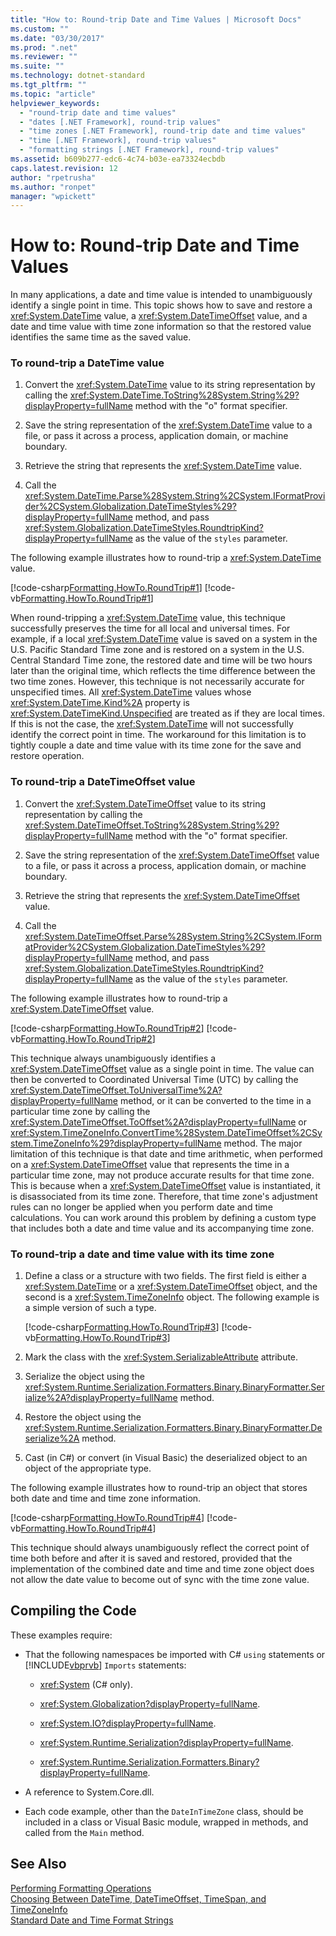 ```yaml
---
title: "How to: Round-trip Date and Time Values | Microsoft Docs"
ms.custom: ""
ms.date: "03/30/2017"
ms.prod: ".net"
ms.reviewer: ""
ms.suite: ""
ms.technology: dotnet-standard
ms.tgt_pltfrm: ""
ms.topic: "article"
helpviewer_keywords: 
  - "round-trip date and time values"
  - "dates [.NET Framework], round-trip values"
  - "time zones [.NET Framework], round-trip date and time values"
  - "time [.NET Framework], round-trip values"
  - "formatting strings [.NET Framework], round-trip values"
ms.assetid: b609b277-edc6-4c74-b03e-ea73324ecbdb
caps.latest.revision: 12
author: "rpetrusha"
ms.author: "ronpet"
manager: "wpickett"
---
```

# How to: Round-trip Date and Time Values
In many applications, a date and time value is intended to unambiguously identify a single point in time. This topic shows how to save and restore a <xref:System.DateTime> value, a <xref:System.DateTimeOffset> value, and a date and time value with time zone information so that the restored value identifies the same time as the saved value.  
  
### To round-trip a DateTime value  
  
1.  Convert the <xref:System.DateTime> value to its string representation by calling the <xref:System.DateTime.ToString%28System.String%29?displayProperty=fullName> method with the "o" format specifier.  
  
2.  Save the string representation of the <xref:System.DateTime> value to a file, or pass it across a process, application domain, or machine boundary.  
  
3.  Retrieve the string that represents the <xref:System.DateTime> value.  
  
4.  Call the <xref:System.DateTime.Parse%28System.String%2CSystem.IFormatProvider%2CSystem.Globalization.DateTimeStyles%29?displayProperty=fullName> method, and pass <xref:System.Globalization.DateTimeStyles.RoundtripKind?displayProperty=fullName> as the value of the `styles` parameter.  
  
 The following example illustrates how to round-trip a <xref:System.DateTime> value.  
  
 [!code-csharp[Formatting.HowTo.RoundTrip#1](../../../samples/snippets/csharp/VS_Snippets_CLR/Formatting.HowTo.RoundTrip/cs/RoundTrip.cs#1)]
 [!code-vb[Formatting.HowTo.RoundTrip#1](../../../samples/snippets/visualbasic/VS_Snippets_CLR/Formatting.HowTo.RoundTrip/vb/RoundTrip.vb#1)]  
  
 When round-tripping a <xref:System.DateTime> value, this technique successfully preserves the time for all local and universal times. For example, if a local <xref:System.DateTime> value is saved on a system in the U.S. Pacific Standard Time zone and is restored on a system in the U.S. Central Standard Time zone, the restored date and time will be two hours later than the original time, which reflects the time difference between the two time zones. However, this technique is not necessarily accurate for unspecified times. All <xref:System.DateTime> values whose <xref:System.DateTime.Kind%2A> property is <xref:System.DateTimeKind.Unspecified> are treated as if they are local times. If this is not the case, the <xref:System.DateTime> will not successfully identify the correct point in time. The workaround for this limitation is to tightly couple a date and time value with its time zone for the save and restore operation.  
  
### To round-trip a DateTimeOffset value  
  
1.  Convert the <xref:System.DateTimeOffset> value to its string representation by calling the <xref:System.DateTimeOffset.ToString%28System.String%29?displayProperty=fullName> method with the "o" format specifier.  
  
2.  Save the string representation of the <xref:System.DateTimeOffset> value to a file, or pass it across a process, application domain, or machine boundary.  
  
3.  Retrieve the string that represents the <xref:System.DateTimeOffset> value.  
  
4.  Call the <xref:System.DateTimeOffset.Parse%28System.String%2CSystem.IFormatProvider%2CSystem.Globalization.DateTimeStyles%29?displayProperty=fullName> method, and pass <xref:System.Globalization.DateTimeStyles.RoundtripKind?displayProperty=fullName> as the value of the `styles` parameter.  
  
 The following example illustrates how to round-trip a <xref:System.DateTimeOffset> value.  
  
 [!code-csharp[Formatting.HowTo.RoundTrip#2](../../../samples/snippets/csharp/VS_Snippets_CLR/Formatting.HowTo.RoundTrip/cs/RoundTrip.cs#2)]
 [!code-vb[Formatting.HowTo.RoundTrip#2](../../../samples/snippets/visualbasic/VS_Snippets_CLR/Formatting.HowTo.RoundTrip/vb/RoundTrip.vb#2)]  
  
 This technique always unambiguously identifies a <xref:System.DateTimeOffset> value as a single point in time. The value can then be converted to Coordinated Universal Time (UTC) by calling the <xref:System.DateTimeOffset.ToUniversalTime%2A?displayProperty=fullName> method, or it can be converted to the time in a particular time zone by calling the <xref:System.DateTimeOffset.ToOffset%2A?displayProperty=fullName> or <xref:System.TimeZoneInfo.ConvertTime%28System.DateTimeOffset%2CSystem.TimeZoneInfo%29?displayProperty=fullName> method. The major limitation of this technique is that date and time arithmetic, when performed on a <xref:System.DateTimeOffset> value that represents the time in a particular time zone, may not produce accurate results for that time zone. This is because when a <xref:System.DateTimeOffset> value is instantiated, it is disassociated from its time zone. Therefore, that time zone's adjustment rules can no longer be applied when you perform date and time calculations. You can work around this problem by defining a custom type that includes both a date and time value and its accompanying time zone.  
  
### To round-trip a date and time value with its time zone  
  
1.  Define a class or a structure with two fields. The first field is either a <xref:System.DateTime> or a <xref:System.DateTimeOffset> object, and the second is a <xref:System.TimeZoneInfo> object. The following example is a simple version of such a type.  
  
     [!code-csharp[Formatting.HowTo.RoundTrip#3](../../../samples/snippets/csharp/VS_Snippets_CLR/Formatting.HowTo.RoundTrip/cs/RoundTrip.cs#3)]
     [!code-vb[Formatting.HowTo.RoundTrip#3](../../../samples/snippets/visualbasic/VS_Snippets_CLR/Formatting.HowTo.RoundTrip/vb/RoundTrip.vb#3)]  
  
2.  Mark the class with the <xref:System.SerializableAttribute> attribute.  
  
3.  Serialize the object using the <xref:System.Runtime.Serialization.Formatters.Binary.BinaryFormatter.Serialize%2A?displayProperty=fullName> method.  
  
4.  Restore the object using the <xref:System.Runtime.Serialization.Formatters.Binary.BinaryFormatter.Deserialize%2A> method.  
  
5.  Cast (in C#) or convert (in Visual Basic) the deserialized object to an object of the appropriate type.  
  
 The following example illustrates how to round-trip an object that stores both date and time and time zone information.  
  
 [!code-csharp[Formatting.HowTo.RoundTrip#4](../../../samples/snippets/csharp/VS_Snippets_CLR/Formatting.HowTo.RoundTrip/cs/RoundTrip.cs#4)]
 [!code-vb[Formatting.HowTo.RoundTrip#4](../../../samples/snippets/visualbasic/VS_Snippets_CLR/Formatting.HowTo.RoundTrip/vb/RoundTrip.vb#4)]  
  
 This technique should always unambiguously reflect the correct point of time both before and after it is saved and restored, provided that the implementation of the combined date and time and time zone object does not allow the date value to become out of sync with the time zone value.  
  
## Compiling the Code  
 These examples require:  
  
-   That the following namespaces be imported with C# `using` statements or [!INCLUDE[vbprvb](../../../includes/vbprvb-md.md)] `Imports` statements:  
  
    -   <xref:System> (C# only).  
  
    -   <xref:System.Globalization?displayProperty=fullName>.  
  
    -   <xref:System.IO?displayProperty=fullName>.  
  
    -   <xref:System.Runtime.Serialization?displayProperty=fullName>.  
  
    -   <xref:System.Runtime.Serialization.Formatters.Binary?displayProperty=fullName>.  
  
-   A reference to System.Core.dll.  
  
-   Each code example, other than the `DateInTimeZone` class, should be included in a class or Visual Basic module, wrapped in methods, and called from the `Main` method.  
  
## See Also  
 [Performing Formatting Operations](../../../docs/standard/base-types/performing-formatting-operations.md)   
 [Choosing Between DateTime, DateTimeOffset, TimeSpan, and TimeZoneInfo](../../../docs/standard/datetime/choosing-between-datetime.md)   
 [Standard Date and Time Format Strings](../../../docs/standard/base-types/standard-date-and-time-format-strings.md)
